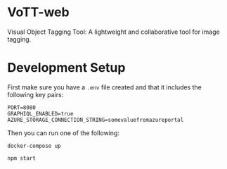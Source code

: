# VoTT-web
Visual Object Tagging Tool: A lightweight and collaborative tool for image tagging.

# Development Setup
First make sure you have a `.env` file created and that it includes the following key pairs:

```
PORT=8080
GRAPHIQL_ENABLED=true
AZURE_STORAGE_CONNECTION_STRING=somevaluefromazureportal
```

Then you can run one of the following:

```
docker-compose up
```

```
npm start
```

